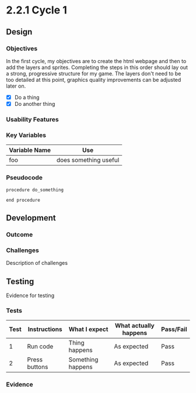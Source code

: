 # 2.2.1 Cycle 1

## Design

### Objectives

In the first cycle, my objectives are to create the html webpage and then to add the layers and sprites. Completing the steps in this order should lay out a strong, progressive structure for my game. The layers don't need to be too detailed at this point, graphics quality improvements can be adjusted later on.

* [x] Do a thing
* [x] Do another thing

### Usability Features

### Key Variables

| Variable Name | Use                   |
| ------------- | --------------------- |
| foo           | does something useful |

### Pseudocode

```
procedure do_something
    
end procedure
```

## Development

### Outcome

### Challenges

Description of challenges

## Testing

Evidence for testing

### Tests

| Test | Instructions  | What I expect     | What actually happens | Pass/Fail |
| ---- | ------------- | ----------------- | --------------------- | --------- |
| 1    | Run code      | Thing happens     | As expected           | Pass      |
| 2    | Press buttons | Something happens | As expected           | Pass      |

### Evidence
